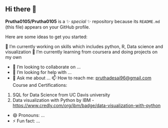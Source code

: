 ## Hi there 👋
**Prutha0105/Prutha0105** is a ✨ _special_ ✨ repository because its `README.md` (this file) appears on your GitHub profile.

Here are some ideas to get you started:

🔭 I’m currently working on skills which includes python, R, Data science and visualization
🌱 I’m currently learning from coursera and doing projects on my own
- 👯 I’m looking to collaborate on ...
- 🤔 I’m looking for help with ...
- 💬 Ask me about ...
📫 How to reach me: pruthadesai96@gmail.com
Course and Certifications:
1. SQL for Data Science from UC Davis university
2. Data visualization with Python by IBM - https://www.credly.com/org/ibm/badge/data-visualization-with-python
- 😄 Pronouns: ...
- ⚡ Fun fact: ...
